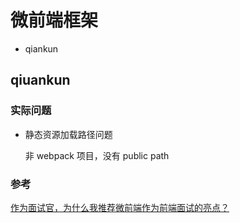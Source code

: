 # 微前端框架

* qiankun

## qiuankun

### 实际问题

* 静态资源加载路径问题

  非 webpack 项目，没有 public path



### 参考

[作为面试官，为什么我推荐微前端作为前端面试的亮点？](https://juejin.cn/post/7252342216843296828)